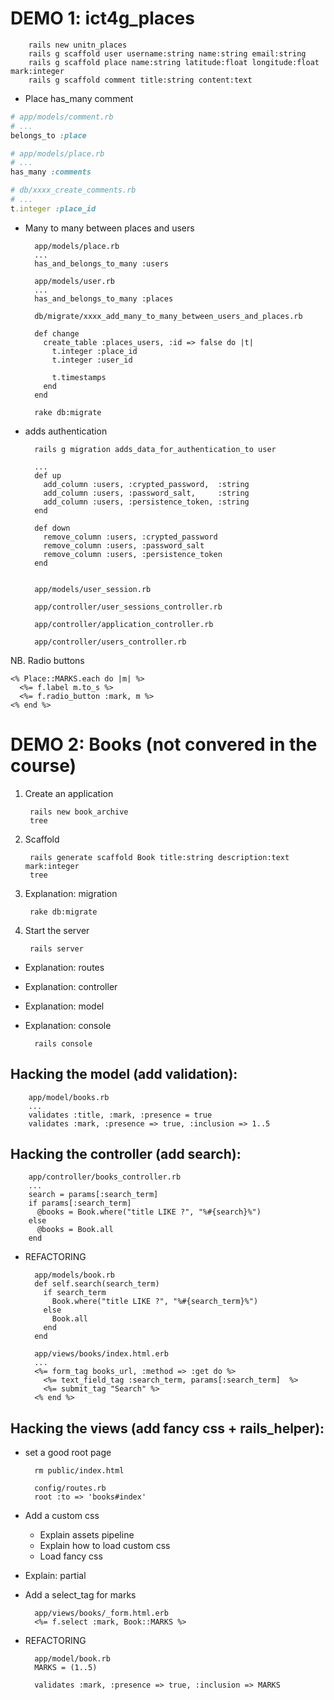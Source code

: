 # DEMO 1: ict4g_places

        rails new unitn_places
        rails g scaffold user username:string name:string email:string
        rails g scaffold place name:string latitude:float longitude:float mark:integer
        rails g scaffold comment title:string content:text

* Place has_many comment


```ruby
# app/models/comment.rb
# ...
belongs_to :place
```

```ruby
# app/models/place.rb
# ...
has_many :comments
```

```ruby
# db/xxxx_create_comments.rb
# ...
t.integer :place_id
```

* Many to many between places and users

        app/models/place.rb
        ...
        has_and_belongs_to_many :users

        app/models/user.rb
        ...
        has_and_belongs_to_many :places

        db/migrate/xxxx_add_many_to_many_between_users_and_places.rb

        def change
          create_table :places_users, :id => false do |t|
            t.integer :place_id
            t.integer :user_id

            t.timestamps
          end
        end

        rake db:migrate

* adds authentication

        rails g migration adds_data_for_authentication_to user

        ...
        def up
          add_column :users, :crypted_password,  :string
          add_column :users, :password_salt,     :string
          add_column :users, :persistence_token, :string
        end

        def down
          remove_column :users, :crypted_password
          remove_column :users, :password_salt
          remove_column :users, :persistence_token
        end


        app/models/user_session.rb

        app/controller/user_sessions_controller.rb

        app/controller/application_controller.rb

        app/controller/users_controller.rb


NB. Radio buttons

    <% Place::MARKS.each do |m| %>
      <%= f.label m.to_s %>
      <%= f.radio_button :mark, m %>
    <% end %>



# DEMO 2: Books (not convered in the course)

1. Create an application

        rails new book_archive
        tree

2. Scaffold

        rails generate scaffold Book title:string description:text mark:integer
        tree

3. Explanation: migration

        rake db:migrate

4. Start the server

        rails server

* Explanation: routes
* Explanation: controller
* Explanation: model

* Explanation: console

        rails console


## Hacking the model (add validation):

        app/model/books.rb
        ...
        validates :title, :mark, :presence = true
        validates :mark, :presence => true, :inclusion => 1..5

## Hacking the controller (add search):

        app/controller/books_controller.rb
        ...
        search = params[:search_term]
        if params[:search_term]
          @books = Book.where("title LIKE ?", "%#{search}%")
        else
          @books = Book.all
        end

* REFACTORING

        app/models/book.rb
        def self.search(search_term)
          if search_term
            Book.where("title LIKE ?", "%#{search_term}%")
          else
            Book.all
          end
        end

        app/views/books/index.html.erb
        ...
        <%= form_tag books_url, :method => :get do %>
          <%= text_field_tag :search_term, params[:search_term]  %>
          <%= submit_tag "Search" %>
        <% end %>

## Hacking the views (add fancy css + rails_helper):

* set a good root page

        rm public/index.html

        config/routes.rb
        root :to => 'books#index'

* Add a custom css

  * Explain assets pipeline
  * Explain how to load custom css
  * Load fancy css

* Explain: partial

* Add a select_tag for marks

        app/views/books/_form.html.erb
        <%= f.select :mark, Book::MARKS %>

* REFACTORING

        app/model/book.rb
        MARKS = (1..5)

        validates :mark, :presence => true, :inclusion => MARKS

